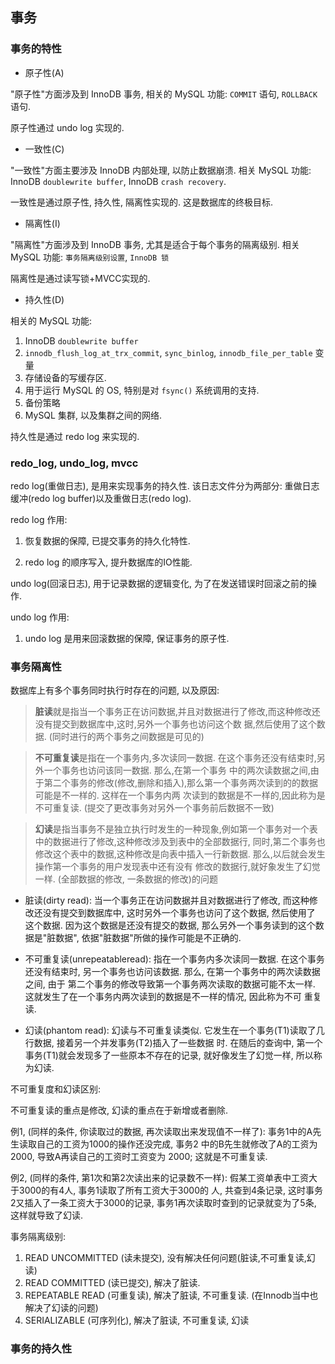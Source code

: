 ## 事务

### 事务的特性

- 原子性(A)

"原子性"方面涉及到 InnoDB 事务, 相关的 MySQL 功能: `COMMIT` 语句, `ROLLBACK` 语句. 

原子性通过 undo log 实现的.

- 一致性(C)

"一致性"方面主要涉及 InnoDB 内部处理, 以防止数据崩溃. 相关 MySQL 功能: InnoDB `doublewrite buffer`, 
InnoDB `crash recovery`.

一致性是通过原子性, 持久性, 隔离性实现的. 这是数据库的终极目标.

- 隔离性(I)

"隔离性"方面涉及到 InnoDB 事务, 尤其是适合于每个事务的隔离级别. 相关 MySQL 功能: `事务隔离级别设置`, `InnoDB 锁`

隔离性是通过读写锁+MVCC实现的.

- 持久性(D)

相关的 MySQL 功能:

1) InnoDB `doublewrite buffer`
2) `innodb_flush_log_at_trx_commit`,  `sync_binlog`, `innodb_file_per_table` 变量
3) 存储设备的写缓存区.
4) 用于运行 MySQL 的 OS, 特别是对 `fsync()` 系统调用的支持.
5) 备份策略
6) MySQL 集群, 以及集群之间的网络.

持久性是通过 redo log 来实现的.

### redo_log, undo_log, mvcc

redo log(重做日志), 是用来实现事务的持久性. 该日志文件分为两部分: 重做日志缓冲(redo log buffer)以及重做日志(redo log).

redo log 作用:

1. 恢复数据的保障, 已提交事务的持久化特性.

2. redo log 的顺序写入, 提升数据库的IO性能.

undo log(回滚日志), 用于记录数据的逻辑变化, 为了在发送错误时回滚之前的操作.

undo log 作用:

1. undo log 是用来回滚数据的保障, 保证事务的原子性.


### 事务隔离性

数据库上有多个事务同时执行时存在的问题, 以及原因:

> **脏读**就是指当一个事务正在访问数据,并且对数据进行了修改,而这种修改还没有提交到数据库中,这时,另外一个事务也访问这个数
据,然后使用了这个数据. (同时进行的两个事务之间数据是可见的)

> **不可重复读**是指在一个事务内,多次读同一数据. 在这个事务还没有结束时,另外一个事务也访问该同一数据. 那么,在第一个事务
中的两次读数据之间,由于第二个事务的修改(修改,删除和插入),那么第一个事务两次读到的的数据可能是不一样的. 这样在一个事务内两
次读到的数据是不一样的,因此称为是不可重复读. (提交了更改事务对另外一个事务前后数据不一致)

> **幻读**是指当事务不是独立执行时发生的一种现象,例如第一个事务对一个表中的数据进行了修改,这种修改涉及到表中的全部数据行,
同时,第二个事务也修改这个表中的数据,这种修改是向表中插入一行新数据. 那么,以后就会发生操作第一个事务的用户发现表中还有没有
修改的数据行,就好象发生了幻觉一样. (全部数据的修改, 一条数据的修改)的问题


- 脏读(dirty read): 
当一个事务正在访问数据并且对数据进行了修改, 而这种修改还没有提交到数据库中, 这时另外一个事务也访问了这个数据, 然后使用了
这个数据. 因为这个数据是还没有提交的数据, 那么另外一个事务读到的这个数据是"脏数据", 依据"脏数据"所做的操作可能是不正确的. 


- 不可重复读(unrepeatableread): 
指在一个事务内多次读同一数据. 在这个事务还没有结束时, 另一个事务也访问该数据. 那么, 在第一个事务中的两次读数据之间, 由于
第二个事务的修改导致第一个事务两次读取的数据可能不太一样. 这就发生了在一个事务内两次读到的数据是不一样的情况, 因此称为不可
重复读. 

- 幻读(phantom read): 幻读与不可重复读类似. 它发生在一个事务(T1)读取了几行数据, 接着另一个并发事务(T2)插入了一些数据
时. 在随后的查询中, 第一个事务(T1)就会发现多了一些原本不存在的记录, 就好像发生了幻觉一样, 所以称为幻读. 


不可重复度和幻读区别:

不可重复读的重点是修改, 幻读的重点在于新增或者删除.

例1, (同样的条件, 你读取过的数据, 再次读取出来发现值不一样了): 事务1中的A先生读取自己的工资为1000的操作还没完成, 事务2
中的B先生就修改了A的工资为2000, 导致A再读自己的工资时工资变为 2000; 这就是不可重复读.

例2, (同样的条件, 第1次和第2次读出来的记录数不一样): 假某工资单表中工资大于3000的有4人, 事务1读取了所有工资大于3000的
人, 共查到4条记录, 这时事务2又插入了一条工资大于3000的记录, 事务1再次读取时查到的记录就变为了5条, 这样就导致了幻读.

事务隔离级别:

1) READ UNCOMMITTED (读未提交), 没有解决任何问题(脏读,不可重复读,幻读)
2) READ COMMITTED  (读已提交), 解决了脏读.
3) REPEATABLE READ (可重复读), 解决了脏读, 不可重复读. (在Innodb当中也解决了幻读的问题)
4) SERIALIZABLE (可序列化), 解决了脏读, 不可重复读, 幻读

### 事务的持久性


 
 

